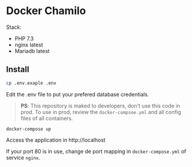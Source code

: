 # Docker Chamilo

Stack:
* PHP 7.3
* nginx latest
* Mariadb latest

## Install

```bash
cp .env.exaple .env
```

Edit the .env file to put your prefered database credentials.

> **PS**: This repository is maked to developers, don't use this code in prod. To use in prod, review the `docker-compsoe.yml` and all config files of all containers.

```
docker-compose up
```

Access the application in http://localhost

If your port 80 is in use, change de port mapping in `docker-compose.yml` of service `nginx`.
